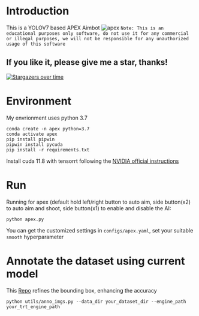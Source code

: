 # Introduction
This is a YOLOV7 based APEX Aimbot
![apex](sample/apex.jpg)
`Note: This is an educational purposes only software, do not use it for any commercial or illegal purposes, we will not be responsible for any unauthorized usage of this software` 

## If you like it, please give me a star, thanks!
[![Stargazers over time](https://starchart.cc/NTUYWANG103/APEX_AIMBOT.svg)](https://starchart.cc/NTUYWANG103/APEX_AIMBOT)

# Environment
My envrionment uses python 3.7
```
conda create -n apex python=3.7
conda activate apex
pip install pipwin
pipwin install pycuda
pip install -r requirements.txt
```
Install cuda 11.8 with tensorrt following the [NVIDIA official instructions](https://docs.nvidia.com/deeplearning/tensorrt/install-guide/index.html)

# Run 
Running for apex (default hold left/right button to auto aim, side button(x2) to auto aim and shoot, side button(x1) to enable and disable the AI:

```
python apex.py
```


You can get the customized settings in `configs/apex.yaml`, set your suitable `smooth` hyperparameter

# Annotate the dataset using current model
This [Repo](https://github.com/NTUYWANG103/SAM-BoudingBox-Refine) refines the bounding box, enhancing the accuracy
```
python utils/anno_imgs.py --data_dir your_dataset_dir --engine_path your_trt_engine_path
```

